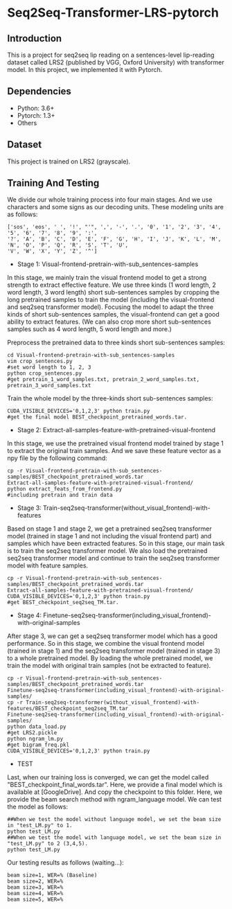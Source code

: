 # Seq2Seq-Transformer-LRS-pytorch
Introduction
----
This is a project for seq2seq lip reading on a sentences-level lip-reading dataset called LRS2 (published by VGG, Oxford University) with 
transformer model. In this project, we implemented it with Pytorch.

Dependencies
----
* Python: 3.6+
* Pytorch: 1.3+
* Others

Dataset
----
This project is trained on LRS2 (grayscale).

Training And Testing
----
We divide our whole training process into four main stages. And we use characters and some signs as our 
decoding units. These modeling units are as follows:
```
['sos', 'eos', ' ', '!', "'", ',', '-', '.', '0', '1', '2', '3', '4', '5', '6', '7', '8', '9', ':', 
'?', 'A', 'B', 'C', 'D', 'E', 'F', 'G', 'H', 'I', 'J', 'K', 'L', 'M', 'N', 'O', 'P', 'Q', 'R', 'S', 'T', 'U', 
'V', 'W', 'X', 'Y', 'Z', '^']
```
* Stage 1: Visual-frontend-pretrain-with-sub_sentences-samples

In this stage, we mainly train the visual frontend model to get a strong strength to 
extract effective feature. We use three kinds (1 word length, 2 word length, 3 word length) 
short sub-sentences samples by cropping the long pretrained samples to train the 
model (including the visual-frontend and seq2seq transformer model).
Focusing the model to adapt the three kinds of short sub-sentences samples, the 
visual-frontend can get a good ability to extract features. 
(We can also crop more short sub-sentences samples such as 4 word length, 5 word length and more.)

Preprocess the pretrained data to three kinds short sub-sentences samples:
```
cd Visual-frontend-pretrain-with-sub_sentences-samples
vim crop_sentences.py
#set word length to 1, 2, 3
python crop_sentences.py
#get pretrain_1_word_samples.txt, pretrain_2_word_samples.txt, pretrain_3_word_samples.txt
```

Train the whole model by the three-kinds short sub-sentences samples:
```
CUDA_VISIBLE_DEVICES='0,1,2,3' python train.py
#get the final model BEST_checkpoint_pretrained_words.tar.
```
* Stage 2: Extract-all-samples-feature-with-pretrained-visual-frontend

In this stage, we use the pretrained visual frontend model trained by stage 1 to extract 
the original train samples. And we save these feature vector as a npy file by the following 
command:
```
cp -r Visual-frontend-pretrain-with-sub_sentences-samples/BEST_checkpoint_pretrained_words.tar 
Extract-all-samples-feature-with-pretrained-visual-frontend/
python extract_feats_from_frontend.py
#including pretrain and train data
``` 
* Stage 3: Train-seq2seq-transformer(without_visual_frontend)-with-features

Based on stage 1 and stage 2, we get a pretrained seq2seq transformer model 
(trained in stage 1 and not including the visual frontend part)
and samples which have been extracted features.
So in this stage, our main task is to train the seq2seq transformer model.
We also load the pretrained seq2seq transformer model and continue to train the seq2seq 
transformer model with feature samples.
```
cp -r Visual-frontend-pretrain-with-sub_sentences-samples/BEST_checkpoint_pretrained_words.tar 
Extract-all-samples-feature-with-pretrained-visual-frontend/
CUDA_VISIBLE_DEVICES='0,1,2,3' python train.py
#get BEST_checkpoint_seq2seq_TM.tar.
```
* Stage 4: Finetune-seq2seq-transformer(including_visual_frontend)-with-original-samples

After stage 3, we can get a seq2seq transformer model which has a good performance. So in this 
stage, we combine the visual frontend model (trained in stage 1) and the seq2seq transformer model 
(trained in stage 3) to a whole pretrained model. By loading the whole pretrained model, we train the model with 
original train samples (not be extracted to feature).
```
cp -r Visual-frontend-pretrain-with-sub_sentences-samples/BEST_checkpoint_pretrained_words.tar 
Finetune-seq2seq-transformer(including_visual_frontend)-with-original-samples/
cp -r Train-seq2seq-transformer(without_visual_frontend)-with-features/BEST_checkpoint_seq2seq_TM.tar
Finetune-seq2seq-transformer(including_visual_frontend)-with-original-samples/
python data_load.py
#get LRS2.pickle
python ngram_lm.py
#get bigram_freq.pkl
CUDA_VISIBLE_DEVICES='0,1,2,3' python train.py
```
* TEST

Last, when our training loss is converged, we can get the model called "BEST_checkpoint_final_words.tar".
Here, we provide a final model which is available at [GoogleDrive].
And copy the checkpoint to this folder. Here, we provide the beam search method with ngram_language model.
We can test the model as follows:
```
##When we test the model without language model, we set the beam size in "test_LM.py" to 1.
python test_LM.py
##When we test the model with language model, we set the beam size in "test_LM.py" to 2 (3,4,5).
python test_LM.py
```
Our testing results as follows (waiting...):
```
beam size=1, WER=% (Baseline)
beam size=2, WER=%
beam size=3, WER=%
beam size=4, WER=%
beam size=5, WER=%
```


 
